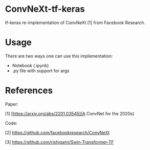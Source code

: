 # ConvNeXt-tf-keras
tf-keras re-implementation of ConvNeXt [1] from Facebook Research.

# Usage
There are two ways one can use this implementation:
  * Notebook (.ipynb)
  * .py file with support for args

# References
Paper:

[1] [https://arxiv.org/abs/2201.03545](A ConvNet for the 2020s)

Code:

[2] https://github.com/facebookresearch/ConvNeXt

[3] https://github.com/rishigami/Swin-Transformer-TF
